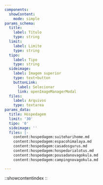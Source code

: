 ```yaml
---
components:
  showContent:
    mode: simple
params_schema:
  title:
    label: Título
    type: string
  limit:
    label: Limite
    type: string
  tipo:
    label: Tipo
    type: string
  sideimage:
    label: Imagem superior
    type: text+button
    buttonLink:
      label: Selecionar
      link: openImageManagerModal
  files:
    label: Arquivos
    type: textarea
params_data:
  title: Hospedagem
  limit: '30'
  tipo: '0'
  sideimage: ''
  files: |-
    content:hospedagem:suiteharihome.md
    content:hospedagem:espacohimalaya.md
    content:hospedagem:casadosgurus.md
    content:hospedagem:hospedarialotus.md
    content:hospedagem:pousadanovagokula.md
    content:hospedagem:campingnovagokula.md

---
```


::showcontentindex
::